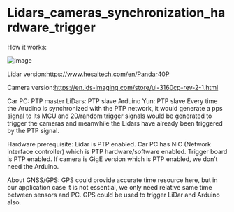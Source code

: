 # Lidars_cameras_synchronization_hardware_trigger
How it works:

![image](https://github.com/Jelvon/Lidars_cameras_synchronization_hardware_trigger/blob/master/image/trigger_structure.png)

Lidar version:https://www.hesaitech.com/en/Pandar40P

Camera version:https://en.ids-imaging.com/store/ui-3160cp-rev-2-1.html

Car PC: PTP master
LiDars: PTP slave
Arduino Yun: PTP slave
Every time the Arudino is synchronized with the PTP network, it would generate a pps signal to its MCU and 20/random trigger signals would be generated to trigger the cameras and meanwhile the Lidars have already been triggered by the PTP signal.

Hardware prerequisite:
Lidar is PTP enabled.
Car PC has NIC (Network interface controller) which is PTP hardware/software enabled.
Trigger board is PTP enabled.
If camera is GigE version which is PTP enabled, we don’t need the Arduino.

About GNSS/GPS:
GPS could provide accurate time resource here, but in our application case it is not essential, we only need relative same time between sensors and PC.
GPS could be used to trigger LiDar and Arduino also.

